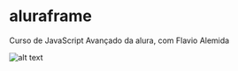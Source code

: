 # aluraframe
Curso de JavaScript Avançado da alura, com Flavio Alemida



![alt text](https://imgur.com/Q0OJo6E.png)





